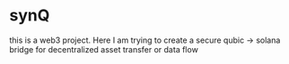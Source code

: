 # synQ
this is a web3 project. Here I am trying to create a secure qubic -> solana bridge for decentralized asset transfer or data flow
